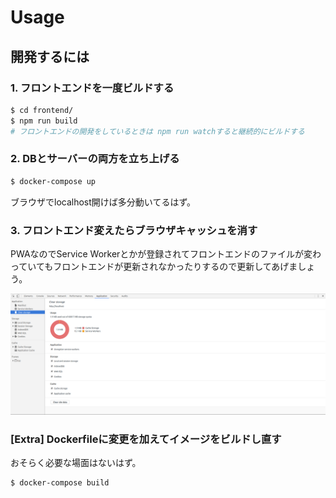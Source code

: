 # Usage

## 開発するには

### 1. フロントエンドを一度ビルドする

```bash
$ cd frontend/
$ npm run build
# フロントエンドの開発をしているときは npm run watchすると継続的にビルドする
```

### 2. DBとサーバーの両方を立ち上げる

```bash
$ docker-compose up
```

ブラウザでlocalhost開けば多分動いてるはず。

### 3. フロントエンド変えたらブラウザキャッシュを消す

PWAなのでService Workerとかが登録されてフロントエンドのファイルが変わっていてもフロントエンドが更新されなかったりするので更新してあげましょう。

![Delete the app cache](./docs/imgs/delete_cache.png)

### [Extra] Dockerfileに変更を加えてイメージをビルドし直す

おそらく必要な場面はないはず。

```bash
$ docker-compose build
```
